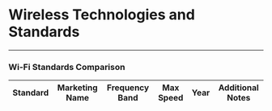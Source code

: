 # Wireless Technologies and Standards
---

### Wi-Fi Standards Comparison

| Standard  |Marketing Name | Frequency Band | Max Speed | Year | Additional Notes |
| --- | --- | --- | --- | --- | --- |

